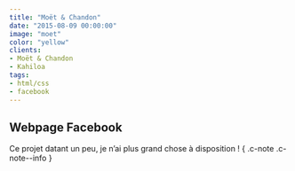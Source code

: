 ```yaml
---
title: "Moët & Chandon"
date: "2015-08-09 00:00:00"
image: "moet"
color: "yellow"
clients:
- Moët & Chandon
- Kahiloa
tags:
- html/css
- facebook
---
```


## Webpage Facebook

Ce projet datant un peu, je n’ai plus grand chose à disposition ! { .c-note .c-note--info }
